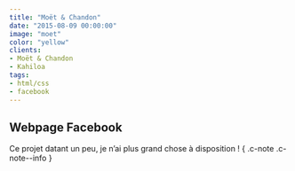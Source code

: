 ```yaml
---
title: "Moët & Chandon"
date: "2015-08-09 00:00:00"
image: "moet"
color: "yellow"
clients:
- Moët & Chandon
- Kahiloa
tags:
- html/css
- facebook
---
```


## Webpage Facebook

Ce projet datant un peu, je n’ai plus grand chose à disposition ! { .c-note .c-note--info }
